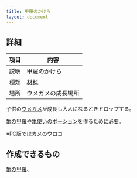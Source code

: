 ```yaml
---
title: 甲羅のかけら
layout: document
---
```

## 詳細

|項目|内容|
|---|---|
|説明|甲羅のかけら|
|種類|[材料](材料)|
|場所|ウメガメの成長場所|

子供の[ウメガメ](ウメガメ)が成長し大人になるときドロップする。

[亀の甲羅](亀の甲羅)や[亀使いのポーション](亀使いのポーション)を作るために必要。

※PC版ではカメのウロコ

## 作成できるもの

[亀の甲羅](亀の甲羅)、
